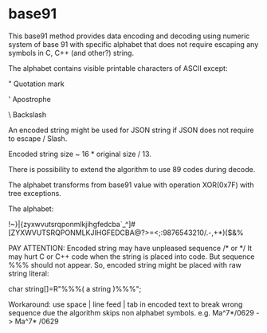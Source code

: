 # base91

This base91 method provides data encoding and decoding 
using numeric system of base 91 with specific alphabet that does not require
escaping any symbols in C, C++ (and other?) string.


The alphabet contains visible printable characters of ASCII except:

" Quotation mark

' Apostrophe

\ Backslash

An encoded string might be used for JSON string if JSON does not require to escape / Slash.

Encoded string size ~ 16 * original size / 13.

There is possibility to extend the algorithm to use 89 codes during decode.

The alphabet transforms from base91 value with operation XOR(0x7F) with tree exceptions.

The alphabet:

!~}|{zyxwvutsrqponmlkjihgfedcba`_^]#[ZYXWVUTSRQPONMLKJIHGFEDCBA@?>=<;:9876543210/.-,+*)($&%

PAY ATTENTION:
Encoded string may have unpleased sequence /* or */ 
It may hurt C or C++ code when the string is placed into code.
But sequence %%% should not appear. So, encoded string might be placed with raw string literal:

char string[]=R"%%%( a string )%%%";

Workaround: use space | line feed | tab in encoded text to break wrong sequence due the algorithm skips non alphabet symbols.
e.g. Ma^7*/0629 -> Ma^7* /0629 
